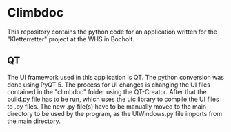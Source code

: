 # Climbdoc
This repository contains the python code for an application written for the "Kletterretter" project at the WHS in Bocholt.
## QT
The UI framework used in this application is QT. The python conversion was done using PyQT 5.
The process for UI changes is changing the UI files contained in the "climbdoc" folder using the QT-Creator. After that the build.py file has to be run, which
uses the uic library to compile the UI files to .py files. The new .py file(s) have to be manually moved to the main directory to be used by the program, as the
UIWindows.py file imports from the main directory.
